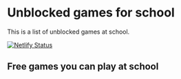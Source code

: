 # Unblocked games for school
This is a list of unblocked games at school.

[![Netlify Status](https://api.netlify.com/api/v1/badges/49dab812-37fc-45aa-9772-edcba7886eaf/deploy-status)](https://app.netlify.com/sites/kmg-proxy/deploys)
## Free games you can play at school
